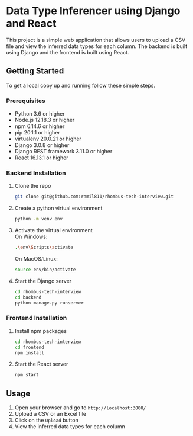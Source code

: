 # Data Type Inferencer using Django and React

This project is a simple web application that allows users to upload a CSV file and view the inferred data types for each column. The backend is built using Django and the frontend is built using React.

## Getting Started

To get a local copy up and running follow these simple steps.

### Prerequisites

- Python 3.6 or higher
- Node.js 12.18.3 or higher
- npm 6.14.6 or higher
- pip 20.1.1 or higher
- virtualenv 20.0.21 or higher
- Django 3.0.8 or higher
- Django REST framework 3.11.0 or higher
- React 16.13.1 or higher

### Backend Installation

1. Clone the repo
   ```sh
   git clone git@github.com:ramil811/rhombus-tech-interview.git
    ```

2. Create a python virtual environment

    ```sh
    python -m venv env
    ```

3. Activate the virtual environment
    <br/>
    On Windows:
    <br/>
    ```sh
    .\env\Scripts\activate
    ```
    On MacOS/Linux:
    <br/>
    ```sh
    source env/bin/activate
    ```

4. Start the Django server
    ```sh
    cd rhombus-tech-interview
    cd backend
    python manage.py runserver
    ```

### Frontend Installation

1. Install npm packages
    ```sh
    cd rhombus-tech-interview
    cd frontend
    npm install
    ```

2. Start the React server
    ```sh
    npm start
    ```

## Usage

1. Open your browser and go to `http://localhost:3000/`
2. Upload a CSV or an Excel file
3. Click on the `Upload` button
4. View the inferred data types for each column

